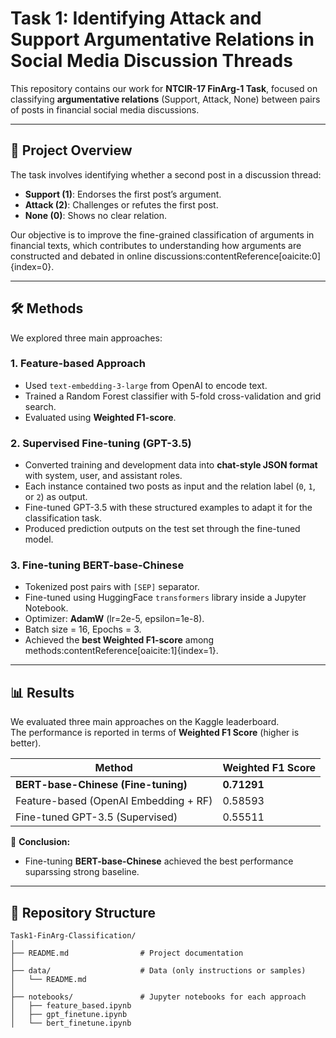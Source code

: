# Task 1: Identifying Attack and Support Argumentative Relations in Social Media Discussion Threads

This repository contains our work for **NTCIR-17 FinArg-1 Task**, focused on classifying **argumentative relations** (Support, Attack, None) between pairs of posts in financial social media discussions.

---

## 📌 Project Overview
The task involves identifying whether a second post in a discussion thread:

- **Support (1)**: Endorses the first post’s argument.  
- **Attack (2)**: Challenges or refutes the first post.  
- **None (0)**: Shows no clear relation.  

Our objective is to improve the fine-grained classification of arguments in financial texts, which contributes to understanding how arguments are constructed and debated in online discussions:contentReference[oaicite:0]{index=0}.

---

## 🛠️ Methods
We explored three main approaches:

### 1. Feature-based Approach
- Used `text-embedding-3-large` from OpenAI to encode text.  
- Trained a Random Forest classifier with 5-fold cross-validation and grid search.  
- Evaluated using **Weighted F1-score**.  

### 2. Supervised Fine-tuning (GPT-3.5)
- Converted training and development data into **chat-style JSON format** with system, user, and assistant roles.  
- Each instance contained two posts as input and the relation label (`0`, `1`, or `2`) as output.  
- Fine-tuned GPT-3.5 with these structured examples to adapt it for the classification task.  
- Produced prediction outputs on the test set through the fine-tuned model.  

### 3. Fine-tuning BERT-base-Chinese
- Tokenized post pairs with `[SEP]` separator.  
- Fine-tuned using HuggingFace `transformers` library inside a Jupyter Notebook.  
- Optimizer: **AdamW** (lr=2e-5, epsilon=1e-8).  
- Batch size = 16, Epochs = 3.  
- Achieved the **best Weighted F1-score** among methods:contentReference[oaicite:1]{index=1}.  

---

## 📊 Results
We evaluated three main approaches on the Kaggle leaderboard.  
The performance is reported in terms of **Weighted F1 Score** (higher is better).

| Method                           | Weighted F1 Score |
|----------------------------------|---------------|
| **BERT-base-Chinese (Fine-tuning)** | **0.71291**   | 
| Feature-based (OpenAI Embedding + RF) | 0.58593      | 
| Fine-tuned GPT-3.5 (Supervised)   | 0.55511       | 

📌 **Conclusion:**  
- Fine-tuning **BERT-base-Chinese** achieved the best performance suparssing strong baseline.
---

## 📂 Repository Structure
```plaintext
Task1-FinArg-Classification/
│
├── README.md                # Project documentation
│
├── data/                    # Data (only instructions or samples)
│   └── README.md
│
├── notebooks/               # Jupyter notebooks for each approach
│   ├── feature_based.ipynb
│   ├── gpt_finetune.ipynb
│   └── bert_finetune.ipynb
